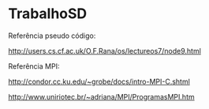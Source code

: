 # TrabalhoSD

Referência pseudo código:

http://users.cs.cf.ac.uk/O.F.Rana/os/lectureos7/node9.html

Referência MPI:

http://condor.cc.ku.edu/~grobe/docs/intro-MPI-C.shtml

http://www.uniriotec.br/~adriana/MPI/ProgramasMPI.htm
